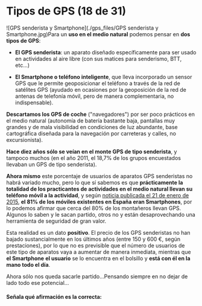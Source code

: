 # Tipos de GPS (18 de 31)

![GPS senderista y Smartphone](./gps_files/GPS senderista y Smartphone.jpg)Para un **uso en el medio natural** podemos pensar en **dos tipos de GPS**:

*   **El GPS senderista**: un aparato diseñado específicamente para ser usado en actividades al aire libre (con sus matices para senderismo, BTT, etc...)  
    
*   **El Smartphone o teléfono inteligente**, que lleva incorporado un sensor GPS que le permite geoposicionar el teléfono a través de la red de satélites GPS (ayudado en ocasiones por la geoposición de la red de antenas de telefonía móvil, pero de manera complementaria, no indispensable).  
    

**Descartamos los GPS de coche** ("navegadores") por ser poco prácticos en el medio natural (autonomía de batería bastante baja, pantallas muy grandes y de mala visibilidad en condiciones de luz abundante, base cartográfica diseñada para la navegación por carreteras y calles, no excursionista).  

**Hace diez años sólo se veían en el monte GPS de tipo senderista**, y tampoco muchos (en el año 2011, el 18,7% de los grupos encuestados llevaban un GPS de tipo senderista).  

**Ahora mismo** este porcentaje de usuarios de aparatos GPS senderistas no habrá variado mucho, pero lo que sí sabemos es que **prácticamente la totalidad de los practicantes de actividades en el medio natural llevan su teléfono móvil a la actividad**, y según [noticia publicada el 21 de enero de 2015](http://www.eleconomista.es/economia/noticias/6409674/01/15/Espana-lider-europeo-en-penetracion-de-smartphones-con-un-porcentaje-del-81-sobre-del-total-de-los-moviles.html#.Kku8tFAYwNSf6ZX "Porcentaje de Smartphones en España"), **el 81% de los móviles existentes en España eran Smartphones**, por lo podemos afirmar que cerca del 80% de los montañeros llevan GPS. Algunos lo saben y le sacan partido, otros no y están desaprovechando una herramienta de seguridad de gran valor.  

Esta realidad es un dato **positivo**. El precio de los GPS senderistas no han bajado sustancialmente en los últimos años (entre 150 y 600 €, según prestaciones), por lo que no es previsible que el número de usuarios de este tipo de aparatos vaya a aumentar de manera inmediata, mientras que **el Smartphone** **el usuario** se lo encuentra en el bolsillo y **está con él en la mano todo el día**.  

Ahora sólo nos queda sacarle partido...Pensando siempre en no dejar de lado todo ese potencial...  

#### Señala qué afirmación es la correcta:

####